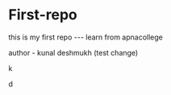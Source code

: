 # First-repo
this is my first repo ---   learn from apnacollege

author - kunal deshmukh (test change)

k

d
